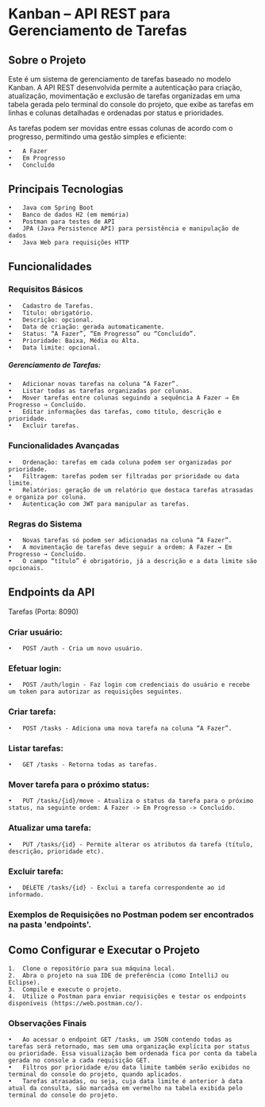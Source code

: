# Kanban – API REST para Gerenciamento de Tarefas

## Sobre o Projeto

Este é um sistema de gerenciamento de tarefas baseado no modelo Kanban. A API REST desenvolvida permite a autenticação para criação, atualização, movimentação e exclusão de tarefas organizadas em uma tabela gerada pelo terminal do console do projeto, que exibe as tarefas em linhas e colunas detalhadas e ordenadas por status e prioridades.

As tarefas podem ser movidas entre essas colunas de acordo com o progresso, permitindo uma gestão simples e eficiente:

	•	A Fazer
 	•	Em Progresso
  	•	Concluído

## Principais Tecnologias

	•	Java com Spring Boot
	•	Banco de dados H2 (em memória)
	•	Postman para testes de API
	•	JPA (Java Persistence API) para persistência e manipulação de dados
	•	Java Web para requisições HTTP

## Funcionalidades

### Requisitos Básicos

	•	Cadastro de Tarefas.
	•	Título: obrigatório.
	•	Descrição: opcional.
	•	Data de criação: gerada automaticamente.
	•	Status: “A Fazer”, “Em Progresso” ou “Concluído”.
	•	Prioridade: Baixa, Média ou Alta.
	•	Data limite: opcional.
	
##### Gerenciamento de Tarefas:

 	•	Adicionar novas tarefas na coluna “A Fazer”.
	•	Listar todas as tarefas organizadas por colunas.
	•	Mover tarefas entre colunas seguindo a sequência A Fazer → Em Progresso → Concluído.
	•	Editar informações das tarefas, como título, descrição e prioridade.
	•	Excluir tarefas.

### Funcionalidades Avançadas

	•	Ordenação: tarefas em cada coluna podem ser organizadas por prioridade.
	•	Filtragem: tarefas podem ser filtradas por prioridade ou data limite.
	•	Relatórios: geração de um relatório que destaca tarefas atrasadas e organiza por coluna.
 	•	Autenticação com JWT para manipular as tarefas.

### Regras do Sistema

	•	Novas tarefas só podem ser adicionadas na coluna “A Fazer”.
	•	A movimentação de tarefas deve seguir a ordem: A Fazer → Em Progresso → Concluído.
	•	O campo “título” é obrigatório, já a descrição e a data limite são opcionais.

## Endpoints da API

Tarefas (Porta: 8090)

### Criar usuário:
	•	POST /auth - Cria um novo usuário. 

### Efetuar login:
	•	POST /auth/login - Faz login com credenciais do usuário e recebe um token para autorizar as requisições seguintes.

### Criar tarefa:
	•	POST /tasks - Adiciona uma nova tarefa na coluna “A Fazer”.

### Listar tarefas:
	•	GET /tasks - Retorna todas as tarefas.

### Mover tarefa para o próximo status:
	•	PUT /tasks/{id}/move - Atualiza o status da tarefa para o próximo status, na seguinte ordem: A Fazer -> Em Progresso -> Concluído.

### Atualizar uma tarefa:
	•	PUT /tasks/{id} - Permite alterar os atributos da tarefa (título, descrição, prioridade etc).

### Excluir tarefa:
	•	DELETE /tasks/{id} - Exclui a tarefa correspondente ao id informado.

### Exemplos de Requisições no Postman podem ser encontrados na pasta 'endpoints'.

## Como Configurar e Executar o Projeto

	1.	Clone o repositório para sua máquina local.
	2.	Abra o projeto na sua IDE de preferência (como IntelliJ ou Eclipse).
	3.	Compile e execute o projeto.
	4.	Utilize o Postman para enviar requisições e testar os endpoints disponíveis (https://web.postman.co/).

### Observações Finais

	•	Ao acessar o endpoint GET /tasks, um JSON contendo todas as tarefas será retornado, mas sem uma organização explícita por status ou prioridade. Essa visualização bem ordenada fica por conta da tabela gerada no console a cada requisição GET.
	•	Filtros por prioridade e/ou data limite também serão exibidos no terminal do console do projeto, quando aplicados.
 	•	Tarefas atrasadas, ou seja, cuja data limite é anterior à data atual da consulta, são marcadsa em vermelho na tabela exibida pelo terminal do console do projeto.
